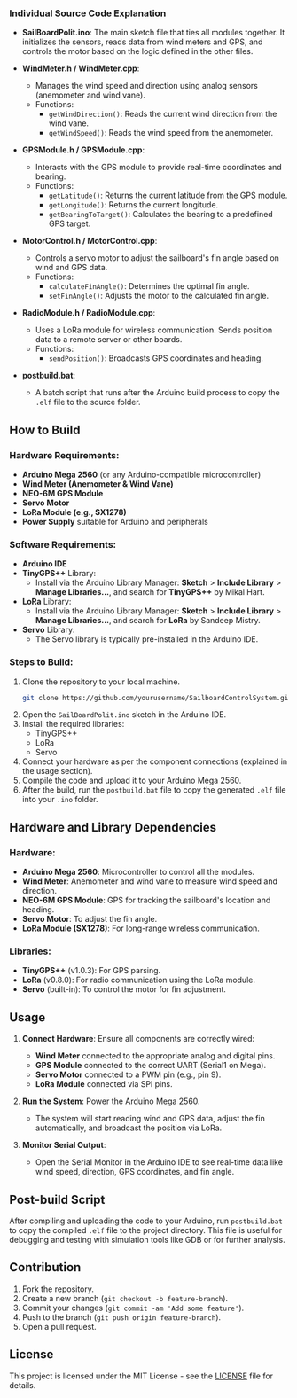 
### Individual Source Code Explanation

- **SailBoardPolit.ino**: The main sketch file that ties all modules together. It initializes the sensors, reads data from wind meters and GPS, and controls the motor based on the logic defined in the other files.

- **WindMeter.h / WindMeter.cpp**: 
  - Manages the wind speed and direction using analog sensors (anemometer and wind vane).
  - Functions:
    - `getWindDirection()`: Reads the current wind direction from the wind vane.
    - `getWindSpeed()`: Reads the wind speed from the anemometer.

- **GPSModule.h / GPSModule.cpp**:
  - Interacts with the GPS module to provide real-time coordinates and bearing.
  - Functions:
    - `getLatitude()`: Returns the current latitude from the GPS module.
    - `getLongitude()`: Returns the current longitude.
    - `getBearingToTarget()`: Calculates the bearing to a predefined GPS target.

- **MotorControl.h / MotorControl.cpp**:
  - Controls a servo motor to adjust the sailboard's fin angle based on wind and GPS data.
  - Functions:
    - `calculateFinAngle()`: Determines the optimal fin angle.
    - `setFinAngle()`: Adjusts the motor to the calculated fin angle.

- **RadioModule.h / RadioModule.cpp**:
  - Uses a LoRa module for wireless communication. Sends position data to a remote server or other boards.
  - Functions:
    - `sendPosition()`: Broadcasts GPS coordinates and heading.

- **postbuild.bat**:
  - A batch script that runs after the Arduino build process to copy the `.elf` file to the source folder.

## How to Build

### Hardware Requirements:
- **Arduino Mega 2560** (or any Arduino-compatible microcontroller)
- **Wind Meter (Anemometer & Wind Vane)**
- **NEO-6M GPS Module**
- **Servo Motor**
- **LoRa Module (e.g., SX1278)**
- **Power Supply** suitable for Arduino and peripherals

### Software Requirements:
- **Arduino IDE**
- **TinyGPS++** Library:
  - Install via the Arduino Library Manager: **Sketch** > **Include Library** > **Manage Libraries...**, and search for **TinyGPS++** by Mikal Hart.
- **LoRa** Library:
  - Install via the Arduino Library Manager: **Sketch** > **Include Library** > **Manage Libraries...**, and search for **LoRa** by Sandeep Mistry.
- **Servo** Library:
  - The Servo library is typically pre-installed in the Arduino IDE.

### Steps to Build:
1. Clone the repository to your local machine.
    ```bash
    git clone https://github.com/yourusername/SailboardControlSystem.git
    ```
2. Open the `SailBoardPolit.ino` sketch in the Arduino IDE.
3. Install the required libraries:
    - TinyGPS++
    - LoRa
    - Servo
4. Connect your hardware as per the component connections (explained in the usage section).
5. Compile the code and upload it to your Arduino Mega 2560.
6. After the build, run the `postbuild.bat` file to copy the generated `.elf` file into your `.ino` folder.

## Hardware and Library Dependencies

### Hardware:
- **Arduino Mega 2560**: Microcontroller to control all the modules.
- **Wind Meter**: Anemometer and wind vane to measure wind speed and direction.
- **NEO-6M GPS Module**: GPS for tracking the sailboard's location and heading.
- **Servo Motor**: To adjust the fin angle.
- **LoRa Module (SX1278)**: For long-range wireless communication.

### Libraries:
- **TinyGPS++** (v1.0.3): For GPS parsing.
- **LoRa** (v0.8.0): For radio communication using the LoRa module.
- **Servo** (built-in): To control the motor for fin adjustment.

## Usage

1. **Connect Hardware**: Ensure all components are correctly wired:
   - **Wind Meter** connected to the appropriate analog and digital pins.
   - **GPS Module** connected to the correct UART (Serial1 on Mega).
   - **Servo Motor** connected to a PWM pin (e.g., pin 9).
   - **LoRa Module** connected via SPI pins.

2. **Run the System**: Power the Arduino Mega 2560.
   - The system will start reading wind and GPS data, adjust the fin automatically, and broadcast the position via LoRa.

3. **Monitor Serial Output**:
   - Open the Serial Monitor in the Arduino IDE to see real-time data like wind speed, direction, GPS coordinates, and fin angle.

## Post-build Script

After compiling and uploading the code to your Arduino, run `postbuild.bat` to copy the compiled `.elf` file to the project directory. This file is useful for debugging and testing with simulation tools like GDB or for further analysis.

## Contribution

1. Fork the repository.
2. Create a new branch (`git checkout -b feature-branch`).
3. Commit your changes (`git commit -am 'Add some feature'`).
4. Push to the branch (`git push origin feature-branch`).
5. Open a pull request.

## License

This project is licensed under the MIT License - see the [LICENSE](LICENSE) file for details.
